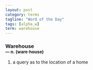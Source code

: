 ```yaml
---
layout: post
category: terms
tagline: "Word of the Day"
tags: [alpha_w]
term: warehouse
---
```


<h3>Warehouse<br/> <small>&mdash; n. (ware<span>&middot;</span>house)</small></h3>
<p><ol><li>a query as to the location of a home</li>
</ol></p>
